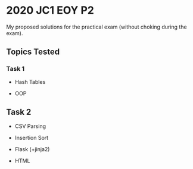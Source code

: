 # 2020 JC1 EOY P2

My proposed solutions for the practical exam (without choking during the exam).
  
 
## Topics Tested

### Task 1

- Hash Tables

- OOP


## Task 2

- CSV Parsing

- Insertion Sort

- Flask (+jinja2)

- HTML